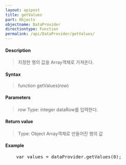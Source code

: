 ```yaml
---
layout: apipost
title: getValues
part: Objects
objectname: DataProvider
directiontype: Function
permalink: /api/DataProvider/getValues/
---
```



#### Description

> 지정한 행의 값을 Array객체로 가져온다. 

#### Syntax

> function getValues(row)

#### Parameters

> *row*
> Type: integer
> dataRow를 입력한다.

#### Return value

> Type: Object
> Array객체로 만들어진 행의 값

#### Example

<pre class="prettyprint">
    var values = dataProvider.getValues(0);
</pre>
